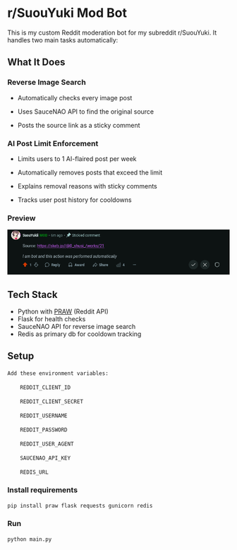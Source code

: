 # r/SuouYuki Mod Bot

This is my custom Reddit moderation bot for my subreddit r/SuouYuki. It handles two main tasks automatically:

## What It Does

### Reverse Image Search

- Automatically checks every image post

- Uses SauceNAO API to find the original source

- Posts the source link as a sticky comment

### AI Post Limit Enforcement

- Limits users to 1 AI-flaired post per week

- Automatically removes posts that exceed the limit

- Explains removal reasons with sticky comments

- Tracks user post history for cooldowns

### Preview
![ss](image.png)
## Tech Stack
- Python with [PRAW](https://praw.readthedocs.io/) (Reddit API)
- Flask for health checks
- SauceNAO API for reverse image search
- Redis as primary db for cooldown tracking

## Setup

    Add these environment variables:

        REDDIT_CLIENT_ID

        REDDIT_CLIENT_SECRET

        REDDIT_USERNAME

        REDDIT_PASSWORD

        REDDIT_USER_AGENT

        SAUCENAO_API_KEY

        REDIS_URL

### Install requirements

`pip install praw flask requests gunicorn redis`

### Run

`python main.py`


